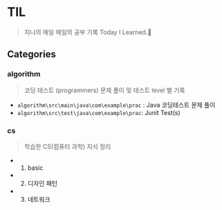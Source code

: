 # TIL

> 지나의 매일 매일의 공부 기록 Today I Learned.💫

## Categories

### algorithm

> 코딩 테스트 (programmers) 문제 풀이 및 테스트 level 별 기록

- `algorithm\src\main\java\com\example\prac` : Java 코딩테스트 문제 풀이
- `algorithm\src\test\java\com\example\prac`: Junit Test(s)

### cs

> 학습한 CS(컴퓨터 과학) 지식 정리

- 1. basic
- 2. 디자인 패턴
- 3. 네트워크
